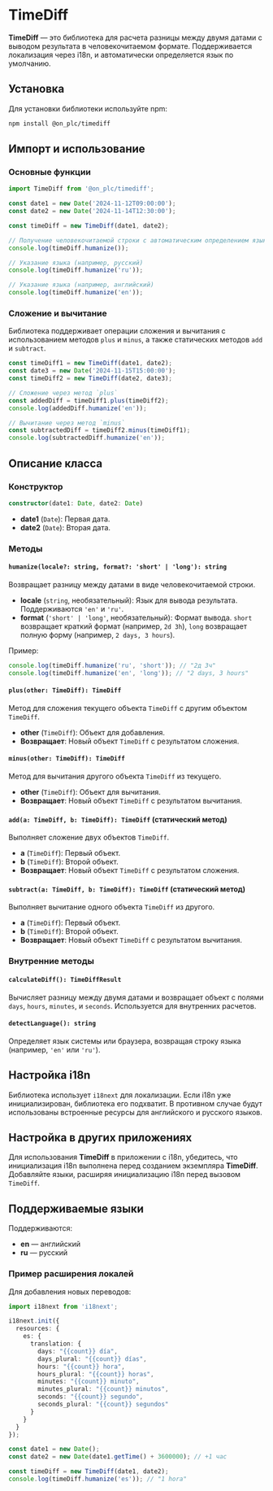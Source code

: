 # TimeDiff

**TimeDiff** — это библиотека для расчета разницы между двумя датами с выводом результата в человекочитаемом формате. Поддерживается локализация через i18n, и автоматически определяется язык по умолчанию.

## Установка

Для установки библиотеки используйте npm:

```bash
npm install @on_plc/timediff
```

## Импорт и использование

### Основные функции

```typescript
import TimeDiff from '@on_plc/timediff';

const date1 = new Date('2024-11-12T09:00:00');
const date2 = new Date('2024-11-14T12:30:00');

const timeDiff = new TimeDiff(date1, date2);

// Получение человекочитаемой строки с автоматическим определением языка
console.log(timeDiff.humanize()); 

// Указание языка (например, русский)
console.log(timeDiff.humanize('ru')); 

// Указание языка (например, английский)
console.log(timeDiff.humanize('en')); 
```

### Сложение и вычитание

Библиотека поддерживает операции сложения и вычитания с использованием методов `plus` и `minus`, а также статических методов `add` и `subtract`.

```typescript
const timeDiff1 = new TimeDiff(date1, date2);
const date3 = new Date('2024-11-15T15:00:00');
const timeDiff2 = new TimeDiff(date2, date3);

// Сложение через метод `plus`
const addedDiff = timeDiff1.plus(timeDiff2);
console.log(addedDiff.humanize('en'));

// Вычитание через метод `minus`
const subtractedDiff = timeDiff2.minus(timeDiff1);
console.log(subtractedDiff.humanize('en'));
```

## Описание класса

### Конструктор

```typescript
constructor(date1: Date, date2: Date)
```

- **date1** (`Date`): Первая дата.
- **date2** (`Date`): Вторая дата.

### Методы

#### `humanize(locale?: string, format?: 'short' | 'long'): string`

Возвращает разницу между датами в виде человекочитаемой строки.

- **locale** (`string`, необязательный): Язык для вывода результата. Поддерживаются `'en'` и `'ru'`.
- **format** (`'short' | 'long'`, необязательный): Формат вывода. `short` возвращает краткий формат (например, `2d 3h`), `long` возвращает полную форму (например, `2 days, 3 hours`).

Пример:

```typescript
console.log(timeDiff.humanize('ru', 'short')); // "2д 3ч"
console.log(timeDiff.humanize('en', 'long')); // "2 days, 3 hours"
```

#### `plus(other: TimeDiff): TimeDiff`

Метод для сложения текущего объекта `TimeDiff` с другим объектом `TimeDiff`.

- **other** (`TimeDiff`): Объект для добавления.
- **Возвращает**: Новый объект `TimeDiff` с результатом сложения.

#### `minus(other: TimeDiff): TimeDiff`

Метод для вычитания другого объекта `TimeDiff` из текущего.

- **other** (`TimeDiff`): Объект для вычитания.
- **Возвращает**: Новый объект `TimeDiff` с результатом вычитания.

#### `add(a: TimeDiff, b: TimeDiff): TimeDiff` (статический метод)

Выполняет сложение двух объектов `TimeDiff`.

- **a** (`TimeDiff`): Первый объект.
- **b** (`TimeDiff`): Второй объект.
- **Возвращает**: Новый объект `TimeDiff` с результатом сложения.

#### `subtract(a: TimeDiff, b: TimeDiff): TimeDiff` (статический метод)

Выполняет вычитание одного объекта `TimeDiff` из другого.

- **a** (`TimeDiff`): Первый объект.
- **b** (`TimeDiff`): Второй объект.
- **Возвращает**: Новый объект `TimeDiff` с результатом вычитания.

### Внутренние методы

#### `calculateDiff(): TimeDiffResult`

Вычисляет разницу между двумя датами и возвращает объект с полями `days`, `hours`, `minutes`, и `seconds`. Используется для внутренних расчетов.

#### `detectLanguage(): string`

Определяет язык системы или браузера, возвращая строку языка (например, `'en'` или `'ru'`).

## Настройка i18n

Библиотека использует `i18next` для локализации. Если i18n уже инициализирован, библиотека его подхватит. В противном случае будут использованы встроенные ресурсы для английского и русского языков.

## Настройка в других приложениях

Для использования **TimeDiff** в приложении с i18n, убедитесь, что инициализация i18n выполнена перед созданием экземпляра **TimeDiff**. Добавляйте языки, расширяя инициализацию i18n перед вызовом `TimeDiff`.

## Поддерживаемые языки

Поддерживаются:
- **en** — английский
- **ru** — русский

### Пример расширения локалей

Для добавления новых переводов:

```typescript
import i18next from 'i18next';

i18next.init({
  resources: {
    es: {
      translation: {
        days: "{{count}} día",
        days_plural: "{{count}} días",
        hours: "{{count}} hora",
        hours_plural: "{{count}} horas",
        minutes: "{{count}} minuto",
        minutes_plural: "{{count}} minutos",
        seconds: "{{count}} segundo",
        seconds_plural: "{{count}} segundos"
      }
    }
  }
});

const date1 = new Date();
const date2 = new Date(date1.getTime() + 3600000); // +1 час

const timeDiff = new TimeDiff(date1, date2);
console.log(timeDiff.humanize('es')); // "1 hora"
```